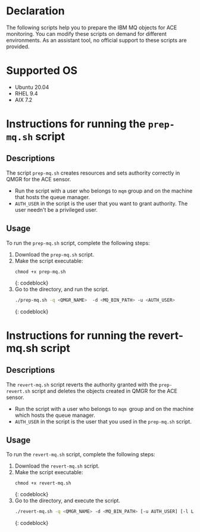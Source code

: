# Declaration

The following scripts help you to prepare the IBM MQ objects for ACE monitoring. You can modify these scripts on demand for different environments. As an assistant tool, no official support to these scripts are provided.

# Supported OS

- Ubuntu 20.04
- RHEL 9.4
- AIX 7.2 
# Instructions for running the `prep-mq.sh` script
## Descriptions
 
The script `prep-mq.sh` creates resources and sets authority correctly in QMGR for the ACE sensor. 
* Run the script with a user who belongs to `mqm` group and on the machine that hosts the queue manager.
* `AUTH_USER` in the script is the user that you want to grant authority. The user needn't be a privileged user.
 
## Usage

To run the `prep-mq.sh` script, complete the following steps:
1. Download the `prep-mq.sh` script. 
2. Make the script executable:
    ```
    chmod +x prep-mq.sh
    ```
    {: codeblock}
3. Go to the directory, and run the script.
    ```sh
    ./prep-mq.sh -q <QMGR_NAME>  -d <MQ_BIN_PATH> -u <AUTH_USER>
    ```
    {: codeblock}
# Instructions for running the revert-mq.sh script

## Descriptions

The `revert-mq.sh` script reverts the authority granted with the `prep-revert.sh` script and deletes the objects created in QMGR for the ACE sensor. 
* Run the script with a user who belongs to `mqm `group and on the machine which hosts the queue manager.
* `AUTH_USER` in the script is the user that you used in the `prep-mq.sh` script.
 
## Usage

To run the `revert-mq.sh` script, complete the following steps:

1. Download the `revert-mq.sh` script.
2. Make the script executable:
    ```
    chmod +x revert-mq.sh
    ```
    {: codeblock}
3. Go to the directory, and execute the script.
    ```sh
    ./revert-mq.sh -q <QMGR_NAME> -d <MQ_BIN_PATH> [-u AUTH_USER] [-l LISTENER_NAME]  [-c CHANNEL_NAME]  [-t TOPIC_NAME]
    ```
    {: codeblock}




